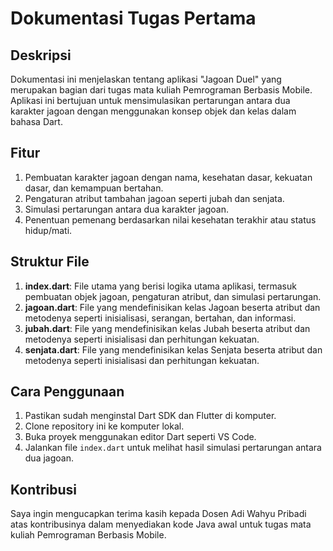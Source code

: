 # Dokumentasi Tugas Pertama

## Deskripsi
Dokumentasi ini menjelaskan tentang aplikasi "Jagoan Duel" yang merupakan bagian dari tugas mata kuliah Pemrograman Berbasis Mobile. Aplikasi ini bertujuan untuk mensimulasikan pertarungan antara dua karakter jagoan dengan menggunakan konsep objek dan kelas dalam bahasa Dart.

## Fitur
1. Pembuatan karakter jagoan dengan nama, kesehatan dasar, kekuatan dasar, dan kemampuan bertahan.
2. Pengaturan atribut tambahan jagoan seperti jubah dan senjata.
3. Simulasi pertarungan antara dua karakter jagoan.
4. Penentuan pemenang berdasarkan nilai kesehatan terakhir atau status hidup/mati.

## Struktur File
1. **index.dart**: File utama yang berisi logika utama aplikasi, termasuk pembuatan objek jagoan, pengaturan atribut, dan simulasi pertarungan.
2. **jagoan.dart**: File yang mendefinisikan kelas Jagoan beserta atribut dan metodenya seperti inisialisasi, serangan, bertahan, dan informasi.
3. **jubah.dart**: File yang mendefinisikan kelas Jubah beserta atribut dan metodenya seperti inisialisasi dan perhitungan kekuatan.
4. **senjata.dart**: File yang mendefinisikan kelas Senjata beserta atribut dan metodenya seperti inisialisasi dan perhitungan kekuatan.

## Cara Penggunaan
1. Pastikan sudah menginstal Dart SDK dan Flutter di komputer.
2. Clone repository ini ke komputer lokal.
3. Buka proyek menggunakan editor Dart seperti VS Code.
4. Jalankan file `index.dart` untuk melihat hasil simulasi pertarungan antara dua jagoan.

## Kontribusi
Saya ingin mengucapkan terima kasih kepada Dosen Adi Wahyu Pribadi atas kontribusinya dalam menyediakan kode Java awal untuk tugas mata kuliah Pemrograman Berbasis Mobile. 
